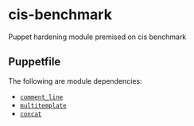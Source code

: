 # cis-benchmark

Puppet hardening module premised on cis benchmark

## Puppetfile

The following are module dependencies:

- [`comment_line`](https://forge.puppet.com/geoffwilliams/comment_line) 
- [`multitemplate`](https://forge.puppet.com/deanwilson/multitemplate/types)
- [`concat`](https://forge.puppet.com/puppetlabs/concat)
